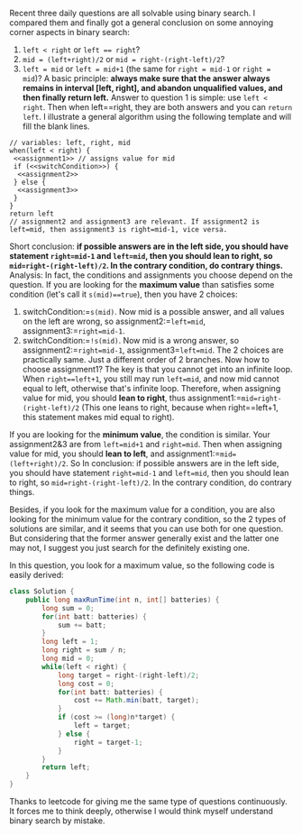 Recent three daily questions are all solvable using binary search. I compared them and finally got a general conclusion on some annoying corner aspects in binary search: 
1. `left < right` or `left == right`?
2. `mid = (left+right)/2` or `mid = right-(right-left)/2`?
3. `left = mid` or `left = mid+1` (the same for `right = mid-1` or `right = mid`)?
A basic principle: **always make sure that the answer always remains in interval [left, right], and abandon unqualified values, and then finally return left.**
Answer to question 1 is simple: use `left < right`. Then when left==right, they are both answers and you can `return left`.
I illustrate a general algorithm using the following template and will fill the blank lines.
```
// variables: left, right, mid
when(left < right) {
 <<assignment1>> // assigns value for mid
 if (<<switchCondition>>) {
  <<assignment2>>
 } else {
  <<assignment3>>
 }
}
return left
// assignment2 and assignment3 are relevant. If assignment2 is left=mid, then assignment3 is right=mid-1, vice versa.
```
Short conclusion: **if possible answers are in the left side, you should have statement `right=mid-1` and `left=mid`, then you should lean to right, so `mid=right-(right-left)/2`. In the contrary condition, do contrary things.**
Analysis: 
In fact, the conditions and assignments you choose depend on the question.
If you are looking for the **maximum value** than satisfies some condition (let's call it `s(mid)==true`), then you have 2 choices:
1. switchCondition:=`s(mid)`. Now mid is a possible answer, and all values on the left are wrong, so assignment2:=`left=mid`, assignment3:=`right=mid-1`.
2. switchCondition:=`!s(mid)`. Now mid is a wrong answer, so assignment2:=`right=mid-1`, assignment3=`left=mid`.
The 2 choices are practically same. Just a different order of 2 branches. Now how to choose assignment1?
The key is that you cannot get into an infinite loop. When `right==left+1`, you still may run `left=mid`, and now mid cannot equal to left, otherwise that's infinite loop. Therefore, when assigning value for mid, you should **lean to right**, thus assignment1:=`mid=right-(right-left)/2` (This one leans to right, because when right==left+1, this statement makes mid equal to right).

If you are looking for the **minimum value**, the condition is similar. Your assignment2&3 are from `left=mid+1` and `right=mid`. Then when assigning value for mid, you should **lean to left**, and assignment1:=`mid=(left+right)/2`.
So In conclusion: if possible answers are in the left side, you should have statement `right=mid-1` and `left=mid`, then you should lean to right, so `mid=right-(right-left)/2`. In the contrary condition, do contrary things.

Besides, if you look for the maximum value for a condition, you are also looking for the minimum value for the contrary condition, so the 2 types of solutions are similar, and it seems that you can use both for one question. But considering that the former answer generally exist and the latter one may not, I suggest you just search for the definitely existing one. 

In this question, you look for a maximum value, so the following code is easily derived:
```java
class Solution {
    public long maxRunTime(int n, int[] batteries) {
        long sum = 0;
        for(int batt: batteries) {
            sum += batt;
        }
        long left = 1; 
        long right = sum / n;
        long mid = 0;
        while(left < right) {
            long target = right-(right-left)/2;
            long cost = 0;
            for(int batt: batteries) {
                cost += Math.min(batt, target);
            }
            if (cost >= (long)n*target) {
                left = target;
            } else {
                right = target-1;
            }
        }
        return left;
    }
}
```

Thanks to leetcode for giving me the same type of questions continuously. It forces me to think deeply, otherwise I would think myself understand binary search by mistake.
